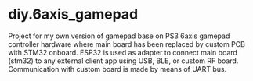 # diy.6axis_gamepad
Project for my own version of gamepad base on PS3 6axis gamepad controller hardware where main board has been replaced by custom PCB with STM32 onboard. ESP32 is used as adapter to connect main board (stm32) to any external client app using USB, BLE, or custom RF board. Communication with custom board is made by means of UART bus.
